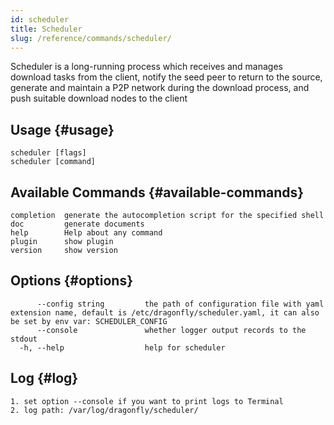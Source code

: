 ```yaml
---
id: scheduler
title: Scheduler
slug: /reference/commands/scheduler/
---
```


Scheduler is a long-running process which receives
and manages download tasks from the client,
notify the seed peer to return to the source, generate and maintain a
P2P network during the download process,
and push suitable download nodes to the client

## Usage {#usage}

```text
scheduler [flags]
scheduler [command]
```

## Available Commands {#available-commands}

```text
completion  generate the autocompletion script for the specified shell
doc         generate documents
help        Help about any command
plugin      show plugin
version     show version
```

## Options {#options}

<!-- markdownlint-disable -->

```text
      --config string         the path of configuration file with yaml extension name, default is /etc/dragonfly/scheduler.yaml, it can also be set by env var: SCHEDULER_CONFIG
      --console               whether logger output records to the stdout
  -h, --help                  help for scheduler
```

<!-- markdownlint-restore -->

## Log {#log}

```text
1. set option --console if you want to print logs to Terminal
2. log path: /var/log/dragonfly/scheduler/
```
